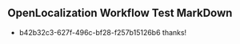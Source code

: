## OpenLocalization Workflow Test MarkDown
* b42b32c3-627f-496c-bf28-f257b15126b6 thanks!

<!--HONumber=Jul16_HO2-->


